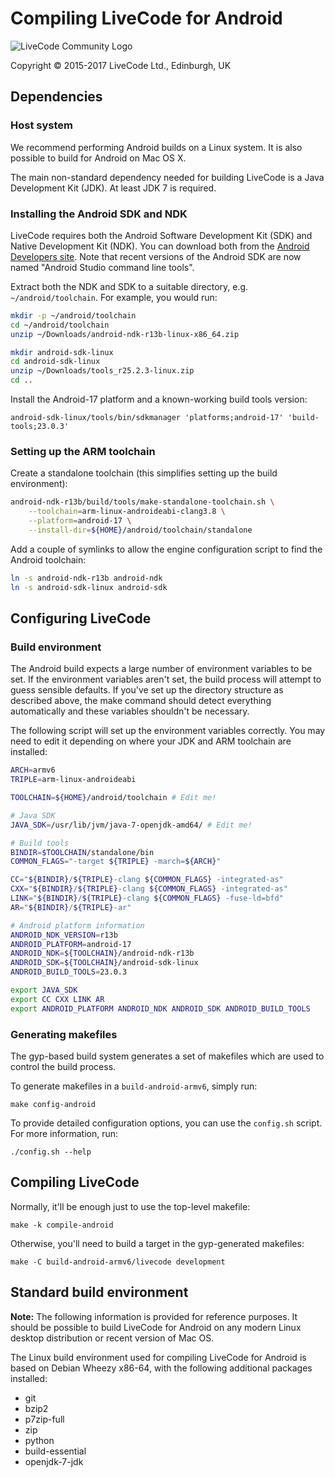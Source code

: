# Compiling LiveCode for Android

![LiveCode Community Logo](http://livecode.com/wp-content/uploads/2015/02/livecode-logo.png)

Copyright © 2015-2017 LiveCode Ltd., Edinburgh, UK

## Dependencies

### Host system

We recommend performing Android builds on a Linux system.  It is also possible to build for Android on Mac OS X.

The main non-standard dependency needed for building LiveCode is a Java Development Kit (JDK).  At least JDK 7 is required.

### Installing the Android SDK and NDK

LiveCode requires both the Android Software Development Kit (SDK) and Native Development Kit (NDK).  You can download both from the [Android Developers site](https://developer.android.com/sdk/index.html). Note that recent versions of the Android SDK are now named "Android Studio command line tools".

Extract both the NDK and SDK to a suitable directory, e.g. `~/android/toolchain`.  For example, you would run:

````bash
mkdir -p ~/android/toolchain
cd ~/android/toolchain
unzip ~/Downloads/android-ndk-r13b-linux-x86_64.zip

mkdir android-sdk-linux
cd android-sdk-linux
unzip ~/Downloads/tools_r25.2.3-linux.zip
cd ..
````

Install the Android-17 platform and a known-working build tools version:

    android-sdk-linux/tools/bin/sdkmanager 'platforms;android-17' 'build-tools;23.0.3'

### Setting up the ARM toolchain

Create a standalone toolchain (this simplifies setting up the build environment):

````bash
android-ndk-r13b/build/tools/make-standalone-toolchain.sh \
    --toolchain=arm-linux-androideabi-clang3.8 \
    --platform=android-17 \
    --install-dir=${HOME}/android/toolchain/standalone
````

Add a couple of symlinks to allow the engine configuration script to find the Android toolchain:

````bash
ln -s android-ndk-r13b android-ndk
ln -s android-sdk-linux android-sdk
````

## Configuring LiveCode

### Build environment

The Android build expects a large number of environment variables to be set.  If the environment variables aren't set, the build process will attempt to guess sensible defaults. If you've set up the directory structure as described above, the make command should detect everything automatically and these variables shouldn't be necessary.

The following script will set up the environment variables correctly.  You may need to edit it depending on where your JDK and ARM toolchain are installed:

````bash
ARCH=armv6
TRIPLE=arm-linux-androideabi

TOOLCHAIN=${HOME}/android/toolchain # Edit me!

# Java SDK
JAVA_SDK=/usr/lib/jvm/java-7-openjdk-amd64/ # Edit me!

# Build tools
BINDIR=$TOOLCHAIN/standalone/bin
COMMON_FLAGS="-target ${TRIPLE} -march=${ARCH}"

CC="${BINDIR}/${TRIPLE}-clang ${COMMON_FLAGS} -integrated-as"
CXX="${BINDIR}/${TRIPLE}-clang ${COMMON_FLAGS} -integrated-as"
LINK="${BINDIR}/${TRIPLE}-clang ${COMMON_FLAGS} -fuse-ld=bfd"
AR="${BINDIR}/${TRIPLE}-ar"

# Android platform information
ANDROID_NDK_VERSION=r13b
ANDROID_PLATFORM=android-17
ANDROID_NDK=${TOOLCHAIN}/android-ndk-r13b
ANDROID_SDK=${TOOLCHAIN}/android-sdk-linux
ANDROID_BUILD_TOOLS=23.0.3

export JAVA_SDK
export CC CXX LINK AR
export ANDROID_PLATFORM ANDROID_NDK ANDROID_SDK ANDROID_BUILD_TOOLS
````

### Generating makefiles

The gyp-based build system generates a set of makefiles which are used to control the build process.

To generate makefiles in a `build-android-armv6`, simply run:

    make config-android

To provide detailed configuration options, you can use the `config.sh` script.  For more information, run:

    ./config.sh --help

## Compiling LiveCode

Normally, it'll be enough just to use the top-level makefile:

    make -k compile-android

Otherwise, you'll need to build a target in the gyp-generated makefiles:

    make -C build-android-armv6/livecode development

## Standard build environment

**Note:** The following information is provided for reference purposes.  It should be possible to build LiveCode for Android on any modern Linux desktop distribution or recent version of Mac OS.

The Linux build environment used for compiling LiveCode for Android is based on Debian Wheezy x86-64, with the following additional packages installed:

* git
* bzip2
* p7zip-full
* zip
* python
* build-essential
* openjdk-7-jdk
